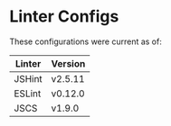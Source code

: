 Linter Configs
==============

These configurations were current as of:

| Linter | Version   |
| ------ | --------- |
| JSHint | v2.5.11   |
| ESLint | v0.12.0   |
| JSCS   | v1.9.0    |
